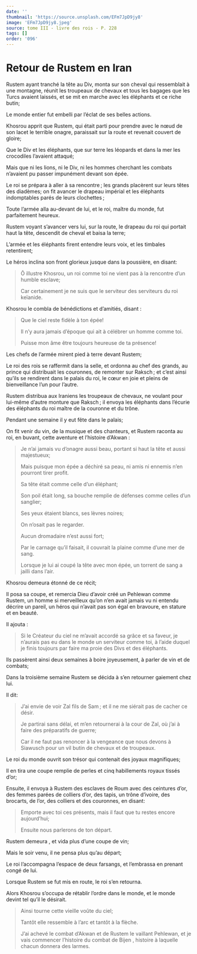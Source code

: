 ```yaml
---
date: ''
thumbnail: 'https://source.unsplash.com/EFm7JpD9jy8'
image: 'EFm7JpD9jy8.jpeg'
source: tome III - livre des rois - P. 228
tags: []
order: '096'
---
```


# Retour de Rustem en Iran

Rustem ayant tranché la tête au Div, monta sur son cheval qui ressemblait à une montagne, réunit les troupeaux de chevaux et tous les bagages que les Turcs avaient laissés, et se mit en marche avec les éléphants et ce riche butin;

Le monde entier fut embelli par l’éclat de ses belles actions.

Khosrou apprit que Rustem, qui était parti pour prendre avec le nœud de son lacet le terrible onagre, paraissait sur la route et revenait couvert de gloire;

Que le Div et les éléphants, que sur terre les léopards et dans la mer les crocodiles l’avaient attaqué;

Mais que ni les lions, ni le Div, ni les hommes cherchant les combats n’avaient pu passer impunément devant son épée.

Le roi se prépara à aller à sa rencontre ; les grands placèrent sur leurs têtes des diadèmes; on fit avancer le drapeau impérial et les éléphants indomptables parés de leurs clochettes ;

Toute l’armée alla au-devant de lui, et le roi, maître du monde, fut parfaitement heureux.

Rustem voyant s’avancer vers lui, sur la route, le drapeau du roi qui portait haut la tête, descendit de cheval et baisa la terre;

L’armée et les éléphants firent entendre leurs voix, et les timbales retentirent;

Le héros inclina son front glorieux jusque dans la poussière, en disant:

> Ô illustre Khosrou, un roi comme toi ne vient pas à la rencontre d’un humble esclave;
>
> Car certainement je ne suis que le serviteur des serviteurs du roi keïanide.

Khosrou le combla de bénédictions et d’amitiés, disant :

> Que le ciel reste fidèle à ton épée!
>
> Il n’y aura jamais d’époque qui ait à célébrer un homme comme toi.
>
> Puisse mon âme être toujours heureuse de ta présence!

Les chefs de l’armée mirent pied à terre devant Rustem;

Le roi des rois se raffermit dans la selle, et ordonna au chef des grands, au prince qui distribuait les couronnes, de remonter sur Raksch ; et c’est ainsi qu’ils se rendirent dans le palais du roi, le cœur en joie et pleins de bienveillance l’un pour l’autre.

Rustem distribua aux Iraniens les troupeaux de chevaux, ne voulant pour lui-même d’autre monture que Raksch ; il envoya les éléphants dans l’écurie des éléphants du roi maître de la couronne et du trône.

Pendant une semaine il y eut fête dans le palais;

On fit venir du vin, de la musique et des chanteurs, et Rustem raconta au roi, en buvant, cette aventure et l’histoire d’Akwan :

> Je n’ai jamais vu d’onagre aussi beau, portant si haut la tête et aussi majestueux;
>
> Mais puisque mon épée a déchiré sa peau, ni amis ni ennemis n’en pourront tirer profit.
>
> Sa tête était comme celle d’un éléphant;
>
> Son poil était long, sa bouche remplie de défenses comme celles d’un sanglier;
>
> Ses yeux étaient blancs, ses lèvres noires;
>
> On n’osait pas le regarder.
>
> Aucun dromadaire n’est aussi fort;
>
> Par le carnage qu’il faisait, il couvrait la plaine comme d’une mer de sang.
>
> Lorsque je lui ai coupé la tête avec mon épée, un torrent de sang a jailli dans l’air.

Khosrou demeura étonné de ce récit;

Il posa sa coupe, et remercia Dieu d’avoir créé un Pehlewan comme Rustem, un homme si merveilleux qu’on n’en avait jamais vu ni entendu décrire un pareil, un héros qui n’avait pas son égal en bravoure, en stature et en beauté.

Il ajouta :

> Si le Créateur du ciel ne m’avait accordé sa grâce et sa faveur, je n’aurais pas eu dans le monde un serviteur comme toi, à l’aide duquel je finis toujours par faire ma proie des Divs et des éléphants.

Ils passèrent ainsi deux semaines à boire joyeusement, à parler de vin et de combats;

Dans la troisième semaine Rustem se décida à s’en retourner gaiement chez lui.

Il dit:

> J’ai envie de voir Zal fils de Sam ; et il ne me siérait pas de cacher ce désir.
>
> Je partirai sans délai, et m’en retournerai à la cour de Zal, où j’ai à faire des préparatifs de guerre;
>
> Car il ne faut pas renoncer à la vengeance que nous devons à Siawusch pour un vil butin de chevaux et de troupeaux.

Le roi du monde ouvrit son trésor qui contenait des joyaux magnifiques;

Il en tira une coupe remplie de perles et cinq habillements royaux tissés d’or;

Ensuite, il envoya à Rustem des esclaves de Roum avec des ceintures d’or, des femmes parées de colliers d’or, des tapis, un trône d’ivoire, des brocarts, de l’or, des colliers et des couronnes, en disant:

> Emporte avec toi ces présents, mais il faut que tu restes encore aujourd’hui;
>
> Ensuite nous parlerons de ton départ.

Rustem demeura , et vida plus d’une coupe de vin;

Mais le soir venu, il ne pensa plus qu’au départ;

Le roi l’accompagna l’espace de deux farsangs, et l’embrassa en prenant congé de lui.

Lorsque Rustem se fut mis en route, le roi s’en retourna.

Alors Khosrou s’occupa de rétablir l’ordre dans le monde, et le monde devint tel qu’il
le désirait.

> Ainsi tourne cette vieille voûte du ciel;
>
> Tantôt elle ressemble à l’arc et tantôt à la flèche.
>
> J’ai achevé le combat d’Akwan et de Rustem le vaillant Pehlewan, et je vais commencer l’histoire du combat de Bijen , histoire à laquelle chacun donnera des larmes.
